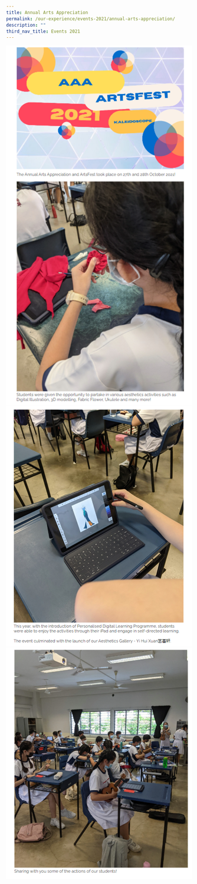 ```yaml
---
title: Annual Arts Appreciation
permalink: /our-experience/events-2021/annual-arts-appreciation/
description: ""
third_nav_title: Events 2021
---
```


<img src="/images/aaa1.png" 
         style="width:600px"
	/>
<br>
<img src="/images/aaa2.png" 
         style="width:600px"
	/>
<br>
<img src="/images/aaa3.png" 
         style="width:600px"
	/>
<br>
